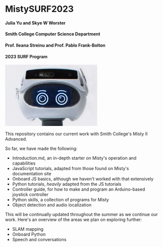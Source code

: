 # MistySURF2023
#### Julia Yu and Skye W Worster
#### Smith College Computer Science Department
#### Prof. Ileana Streinu and Prof. Pablo Frank-Bolton
#### 2023 SURF Program

<img
  src="/Other Resources/For Fun/Misty Photos/Misty.jpg"
  alt="Hello! <3"
  style="display: inline-block; margin: 0 auto; max-width: 300px">

This repository contains our current work with Smith College's Misty II Advanced.

So far, we have made the following:

- Introduction.md, an in-depth starter on Misty's operation and capabilities
- JavaScript tutorials, adapted from those found on Misty's documentation site
- Onboard JS basics, although we haven't worked with that extensively
- Python tutorials, _heavily_ adapted from the JS tutorials
- Controller guide, for how to make and program an Arduino-based joystick controller
- Python skills, a collection of programs for Misty
- Object detection and audio localization

This will be continually updated throughout the summer as we continue our work. Here's an overview of the areas we plan on exploring further:

- SLAM mapping
- Onboard Python
- Speech and conversations
